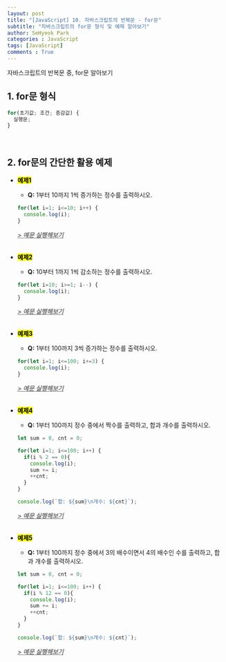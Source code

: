 ```yaml
---
layout: post
title: "[JavaScript] 10. 자바스크립트의 반복문 - for문"
subtitle: "자바스크립트의 for문 형식 및 예제 알아보기"
author: SeHyeok Park
categories : JavaScript
tags: [JavaScript]
comments : True
---
```

<div id='preview' class='display-none'>
자바스크립트의 반복문 중, for문 알아보기
</div>

## 1. for문 형식

```javascript
for(초기값; 조건; 증감값) {
  실행문;
}
```
<br>

## 2. for문의 간단한 활용 예제
- **<mark>예제1</mark>**
  - **Q:** 1부터 10까지 1씩 증가하는 정수를 출력하시오.

  ```javascript
  for(let i=1; i<=10; i++) {
    console.log(i);
  }
  ```
  ***<a href="https://jsfiddle.net/" target="_blank"><span style="color:#707070"><u>> 예문 실행해보기</u></span></a>***
  <br><br>

- **<mark>예제2</mark>**
  - **Q:** 10부터 1까지 1씩 감소하는 정수를 출력하시오.

  ```javascript
  for(let i=10; i>=1; i--) {
    console.log(i);
  }
  ```
  ***<a href="https://jsfiddle.net/" target="_blank"><span style="color:#707070"><u>> 예문 실행해보기</u></span></a>***
  <br><br>

- **<mark>예제3</mark>**
  - **Q:** 1부터 100까지 3씩 증가하는 정수를 출력하시오.

  ```javascript
  for(let i=1; i<=100; i+=3) {
    console.log(i);
  }
  ```
  ***<a href="https://jsfiddle.net/" target="_blank"><span style="color:#707070"><u>> 예문 실행해보기</u></span></a>***
  <br><br>

- **<mark>예제4</mark>**
  - **Q:** 1부터 100까지 정수 중에서 짝수를 출력하고, 합과 개수를 출력하시오.

  ```javascript
  let sum = 0, cnt = 0;

  for(let i=1; i<=100; i++) {
    if(i % 2 == 0){
      console.log(i);
      sum += i;
      ++cnt;
    }
  }

  console.log(`합: ${sum}\n개수: ${cnt}`);
  ```
  ***<a href="https://jsfiddle.net/" target="_blank"><span style="color:#707070"><u>> 예문 실행해보기</u></span></a>***
  <br><br>

- **<mark>예제5</mark>**
  - **Q:** 1부터 100까지 정수 중에서 3의 배수이면서 4의 배수인 수를 출력하고, 합과 개수를 출력하시오.

  ```javascript
  let sum = 0, cnt = 0;

  for(let i=1; i<=100; i++) {
    if(i % 12 == 0){
      console.log(i);
      sum += i;
      ++cnt;
    }
  }

  console.log(`합: ${sum}\n개수: ${cnt}`);
  ```
  ***<a href="https://jsfiddle.net/" target="_blank"><span style="color:#707070"><u>> 예문 실행해보기</u></span></a>***
  <br><br>